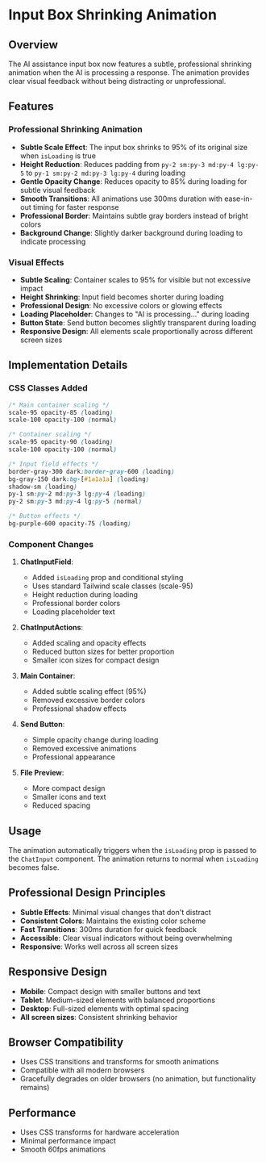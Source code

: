 # Input Box Shrinking Animation

## Overview
The AI assistance input box now features a subtle, professional shrinking animation when the AI is processing a response. The animation provides clear visual feedback without being distracting or unprofessional.

## Features

### Professional Shrinking Animation
- **Subtle Scale Effect**: The input box shrinks to 95% of its original size when `isLoading` is true
- **Height Reduction**: Reduces padding from `py-2 sm:py-3 md:py-4 lg:py-5` to `py-1 sm:py-2 md:py-3 lg:py-4` during loading
- **Gentle Opacity Change**: Reduces opacity to 85% during loading for subtle visual feedback
- **Smooth Transitions**: All animations use 300ms duration with ease-in-out timing for faster response
- **Professional Border**: Maintains subtle gray borders instead of bright colors
- **Background Change**: Slightly darker background during loading to indicate processing

### Visual Effects
- **Subtle Scaling**: Container scales to 95% for visible but not excessive impact
- **Height Shrinking**: Input field becomes shorter during loading
- **Professional Design**: No excessive colors or glowing effects
- **Loading Placeholder**: Changes to "AI is processing..." during loading
- **Button State**: Send button becomes slightly transparent during loading
- **Responsive Design**: All elements scale proportionally across different screen sizes

## Implementation Details

### CSS Classes Added
```css
/* Main container scaling */
scale-95 opacity-85 (loading)
scale-100 opacity-100 (normal)

/* Container scaling */
scale-95 opacity-90 (loading)
scale-100 opacity-100 (normal)

/* Input field effects */
border-gray-300 dark:border-gray-600 (loading)
bg-gray-150 dark:bg-[#1a1a1a] (loading)
shadow-sm (loading)
py-1 sm:py-2 md:py-3 lg:py-4 (loading)
py-2 sm:py-3 md:py-4 lg:py-5 (normal)

/* Button effects */
bg-purple-600 opacity-75 (loading)
```

### Component Changes
1. **ChatInputField**: 
   - Added `isLoading` prop and conditional styling
   - Uses standard Tailwind scale classes (scale-95)
   - Height reduction during loading
   - Professional border colors
   - Loading placeholder text

2. **ChatInputActions**: 
   - Added scaling and opacity effects
   - Reduced button sizes for better proportion
   - Smaller icon sizes for compact design

3. **Main Container**: 
   - Added subtle scaling effect (95%)
   - Removed excessive border colors
   - Professional shadow effects

4. **Send Button**: 
   - Simple opacity change during loading
   - Removed excessive animations
   - Professional appearance

5. **File Preview**: 
   - More compact design
   - Smaller icons and text
   - Reduced spacing

## Usage
The animation automatically triggers when the `isLoading` prop is passed to the `ChatInput` component. The animation returns to normal when `isLoading` becomes false.

## Professional Design Principles
- **Subtle Effects**: Minimal visual changes that don't distract
- **Consistent Colors**: Maintains the existing color scheme
- **Fast Transitions**: 300ms duration for quick feedback
- **Accessible**: Clear visual indicators without being overwhelming
- **Responsive**: Works well across all screen sizes

## Responsive Design
- **Mobile**: Compact design with smaller buttons and text
- **Tablet**: Medium-sized elements with balanced proportions
- **Desktop**: Full-sized elements with optimal spacing
- **All screen sizes**: Consistent shrinking behavior

## Browser Compatibility
- Uses CSS transitions and transforms for smooth animations
- Compatible with all modern browsers
- Gracefully degrades on older browsers (no animation, but functionality remains)

## Performance
- Uses CSS transforms for hardware acceleration
- Minimal performance impact
- Smooth 60fps animations 